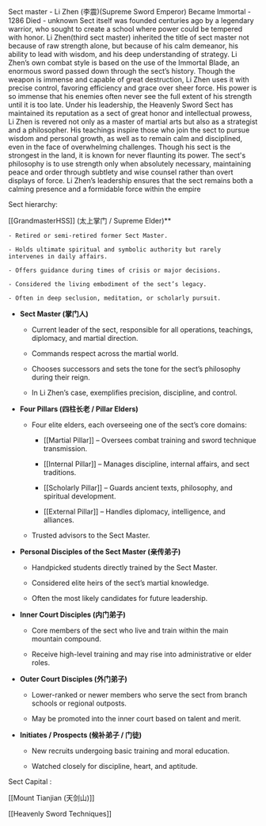 Sect master - Li Zhen (李震)(Supreme Sword Emperor) 
Became Immortal - 1286
Died - unknown
Sect itself was founded centuries ago by a legendary warrior, who sought to create a school where power could be tempered with honor. Li Zhen(third sect master) inherited the title of sect master not because of raw strength alone, but because of his calm demeanor, his ability to lead with wisdom, and his deep understanding of strategy. Li Zhen’s own combat style is based on the use of the Immortal Blade, an enormous sword passed down through the sect’s history. Though the weapon is immense and capable of great destruction, Li Zhen uses it with precise control, favoring efficiency and grace over sheer force. His power is so immense that his enemies often never see the full extent of his strength until it is too late. Under his leadership, the Heavenly Sword Sect has maintained its reputation as a sect of great honor and intellectual prowess, Li Zhen is revered not only as a master of martial arts but also as a strategist and a philosopher. His teachings inspire those who join the sect to pursue wisdom and personal growth, as well as to remain calm and disciplined, even in the face of overwhelming challenges. Though his sect is the strongest in the land, it is known for never flaunting its power. The sect's philosophy is to use strength only when absolutely necessary, maintaining peace and order through subtlety and wise counsel rather than overt displays of force. Li Zhen’s leadership ensures that the sect remains both a calming presence and a formidable force within the empire


Sect hierarchy:
 
 [[GrandmasterHSS]] (太上掌门 / Supreme Elder)**
    
    - Retired or semi-retired former Sect Master.
        
    - Holds ultimate spiritual and symbolic authority but rarely intervenes in daily affairs.
        
    - Offers guidance during times of crisis or major decisions.
        
    - Considered the living embodiment of the sect’s legacy.
        
    - Often in deep seclusion, meditation, or scholarly pursuit.
        
- **Sect Master (掌门人)**
    
    - Current leader of the sect, responsible for all operations, teachings, diplomacy, and martial direction.
        
    - Commands respect across the martial world.
        
    - Chooses successors and sets the tone for the sect’s philosophy during their reign.
        
    - In Li Zhen’s case, exemplifies precision, discipline, and control.
        
- **Four Pillars (四柱长老 / Pillar Elders)**
    
    - Four elite elders, each overseeing one of the sect’s core domains:
        
        - [[Martial Pillar]] – Oversees combat training and sword technique transmission.
            
        - [[Internal Pillar]] – Manages discipline, internal affairs, and sect traditions.
            
        - [[Scholarly Pillar]] – Guards ancient texts, philosophy, and spiritual development.
            
        - [[External Pillar]] – Handles diplomacy, intelligence, and alliances.
            
    - Trusted advisors to the Sect Master.
        
- **Personal Disciples of the Sect Master (亲传弟子)**
    
    - Handpicked students directly trained by the Sect Master.
        
    - Considered elite heirs of the sect’s martial knowledge.
        
    - Often the most likely candidates for future leadership.
        
- **Inner Court Disciples (内门弟子)**
    
    - Core members of the sect who live and train within the main mountain compound.
        
    - Receive high-level training and may rise into administrative or elder roles.
        
- **Outer Court Disciples (外门弟子)**
    
    - Lower-ranked or newer members who serve the sect from branch schools or regional outposts.
        
    - May be promoted into the inner court based on talent and merit.
        
- **Initiates / Prospects (候补弟子 / 门徒)**
    
    - New recruits undergoing basic training and moral education.
        
    - Watched closely for discipline, heart, and aptitude.

Sect Capital :

[[Mount Tianjian (天剑山)]]

[[Heavenly Sword Techniques]]